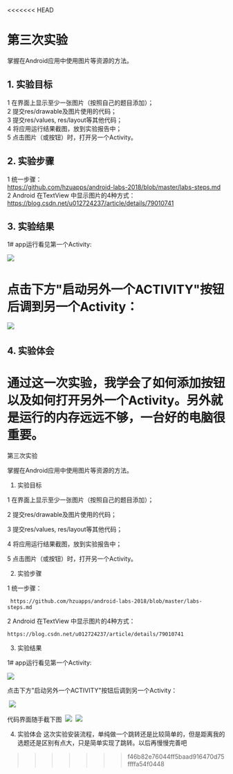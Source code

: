 <<<<<<< HEAD
# 第三次实验   
掌握在Android应用中使用图片等资源的方法。  
## 1. 实验目标  
1    在界面上显示至少一张图片（按照自己的题目添加）；    
2    提交res/drawable及图片使用的代码；    
3    提交res/values, res/layout等其他代码；    
4    将应用运行结果截图，放到实验报告中；    
5    点击图片（或按钮）时，打开另一个Activity。    
## 2. 实验步骤  

1   统一步骤：    
     https://github.com/hzuapps/android-labs-2018/blob/master/labs-steps.md    
2   Android 在TextView 中显示图片的4种方式：    
    https://blog.csdn.net/u012724237/article/details/79010741    


 ## 3. 实验结果  

 1# app运行看见第一个Activity:  

 ![](https://github.com/zicong-chen/android-labs-2018/blob/master/com1614080901238/%E5%AE%9E%E9%AA%8C%E4%B8%89%E8%BF%90%E8%A1%8C%E6%88%AA%E5%9B%BE/1.png)  

 # 点击下方"启动另外一个ACTIVITY"按钮后调到另一个Activity：  
![](https://github.com/Im-a-programmer/android-labs-2018/blob/master/com1614080901140/2.png)  
    

 ## 4. 实验体会  
通过这一次实验，我学会了如何添加按钮以及如何打开另外一个Activity。另外就是运行的内存远远不够，一台好的电脑很重要。
=======
第三次实验

掌握在Android应用中使用图片等资源的方法。  

1. 实验目标

1    在界面上显示至少一张图片（按照自己的题目添加）；    

2    提交res/drawable及图片使用的代码；    

3    提交res/values, res/layout等其他代码；    

4    将应用运行结果截图，放到实验报告中；    

5    点击图片（或按钮）时，打开另一个Activity。    

2. 实验步骤

1   统一步骤：    

     https://github.com/hzuapps/android-labs-2018/blob/master/labs-steps.md    

2   Android 在TextView 中显示图片的4种方式：    

    https://blog.csdn.net/u012724237/article/details/79010741    

3. 实验结果

 1# app运行看见第一个Activity:  
 
![](https://github.com/zicong-chen/android-labs-2018/blob/master/com1614080901238/%E5%AE%9E%E9%AA%8C%E4%B8%89%E8%BF%90%E8%A1%8C%E6%88%AA%E5%9B%BE/1.png)


点击下方"启动另外一个ACTIVITY"按钮后调到另一个Activity：

  ![](https://github.com/zicong-chen/android-labs-2018/blob/master/com1614080901238/%E5%AE%9E%E9%AA%8C%E4%B8%89%E8%BF%90%E8%A1%8C%E6%88%AA%E5%9B%BE/2.png)
 
 代码界面随手截下图
   ![](https://github.com/zicong-chen/android-labs-2018/blob/master/com1614080901238/%E5%AE%9E%E9%AA%8C%E4%B8%89%E8%BF%90%E8%A1%8C%E6%88%AA%E5%9B%BE/11.png)
     ![](https://github.com/zicong-chen/android-labs-2018/blob/master/com1614080901238/%E5%AE%9E%E9%AA%8C%E4%B8%89%E8%BF%90%E8%A1%8C%E6%88%AA%E5%9B%BE/22.png)
    

4. 实验体会
这次实验安装流程，单纯做一个跳转还是比较简单的，但是距离我的选题还是区别有点大，只是简单实现了跳转。以后再慢慢完善吧

>>>>>>> f46b82e76044ff5baad916470d75ffffa54f0448
